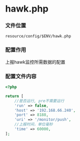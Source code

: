 # hawk.php

### 文件位置
```
resource/config/$ENV/hawk.php
```

### 配置作用

上报hawk监控所需数据的配置

### 配置文件内容

````php
<?php

return [
    //是否运行, pre不需要运行
    'run' => false,
    'host' => '192.168.66.240',
    'port' => 8188,
    'uri' => '/monitor/push',
    //上报时间，单位毫秒
    'time' => 60000,
];
````